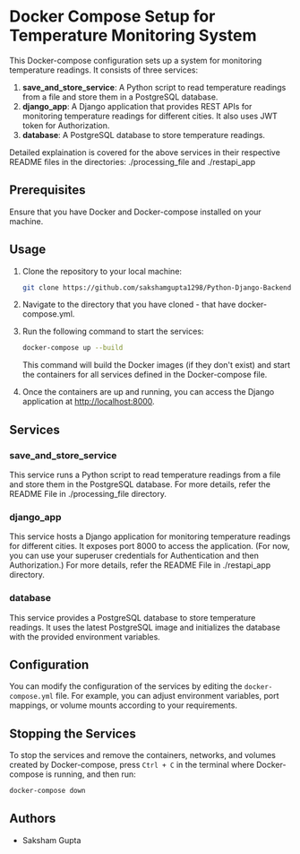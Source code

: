 # Docker Compose Setup for Temperature Monitoring System

This Docker-compose configuration sets up a system for monitoring temperature readings. It consists of three services:

1. **save_and_store_service**: A Python script to read temperature readings from a file and store them in a PostgreSQL database.
2. **django_app**: A Django application that provides REST APIs for monitoring temperature readings for different cities. It also uses JWT token for Authorization.
3. **database**: A PostgreSQL database to store temperature readings.

Detailed explaination is covered for the above services in their respective README files in the directories: ./processing_file and ./restapi_app

## Prerequisites

Ensure that you have Docker and Docker-compose installed on your machine.

## Usage

1. Clone the repository to your local machine:

    ```bash
    git clone https://github.com/sakshamgupta1298/Python-Django-Backend.git
    ```

2. Navigate to the directory that you have cloned - that have docker-compose.yml.

3. Run the following command to start the services:

    ```bash
    docker-compose up --build
    ```

    This command will build the Docker images (if they don't exist) and start the containers for all services defined in the Docker-compose file.

4. Once the containers are up and running, you can access the Django application at [http://localhost:8000](http://localhost:8000).

## Services

### save_and_store_service

This service runs a Python script to read temperature readings from a file and store them in the PostgreSQL database.
For more details, refer the README File in ./processing_file directory.

### django_app

This service hosts a Django application for monitoring temperature readings for different cities. It exposes port 8000 to access the application. (For now, you can use your superuser credentials for Authentication and then Authorization.)
For more details, refer the README File in ./restapi_app directory.

### database

This service provides a PostgreSQL database to store temperature readings. It uses the latest PostgreSQL image and initializes the database with the provided environment variables.

## Configuration

You can modify the configuration of the services by editing the `docker-compose.yml` file. For example, you can adjust environment variables, port mappings, or volume mounts according to your requirements.

## Stopping the Services

To stop the services and remove the containers, networks, and volumes created by Docker-compose, press `Ctrl + C` in the terminal where Docker-compose is running, and then run:

```bash
docker-compose down 
```
## Authors
- Saksham Gupta

